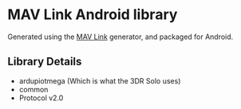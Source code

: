 # MAV Link Android library

Generated using the [MAV Link](https://mavlink.io/) generator, and packaged for Android.

## Library Details

* ardupiotmega (Which is what the 3DR Solo uses)
* common
* Protocol v2.0